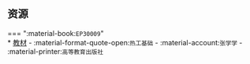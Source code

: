 ## 资源  
=== ":material-book:`EP30009`"  
    * [教材](http://api.cqu-openlib.cn/file?key=iGgLM23c0gva) - :material-format-quote-open:`热工基础` - :material-account:`张学学` - :material-printer:`高等教育出版社`  